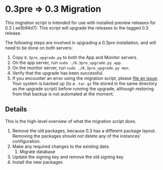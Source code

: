 # 0.3pre => 0.3 Migration

This migration script is intended for use with installed preview releases for 0.3 ( ee1b94d7). This script will upgrade the releases to the tagged 0.3 release.

The following steps are involved in upgrading a 0.3pre installation, and will need to be done on both servers:

1. Copy `0.3pre_upgrade.py` to both the App and Monitor servers.
2. On the app server, run `sudo ./0.3pre_upgrade.py app`.
3. On the monitor server, run `sudo ./0.3pre_upgrade.py mon`.
4. Verify that the upgrade has been successful.
5. If you encounter an error using the migration script, please [file an issue](https://github.com/freedomofpress/securedrop/issues/new). Your system is backed up (to a `.tar.gz` file stored in the same directory as the upgrade script) before running the upgrade, although restoring from that backup is not automated at the moment.

## Details

This is the high-level overview of what the migration script does.

1. Remove the old packages, because 0.3 has a different package
   layout. Removing the packages should *not* delete any of the
   instances' configuration.
2. Make any required changes to the existing data.
   1. Migrate database
2. Update the signing key and remove the old signing key
3. Install the new packages

